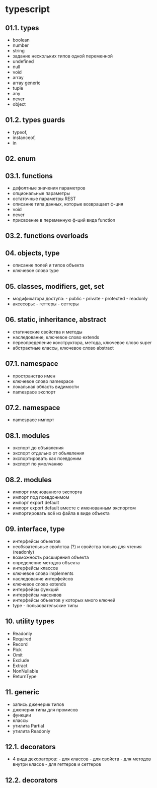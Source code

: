 # typescript

## 01.1. types

- boolean
- number
- string
- задание нескольких типов одной переменной
- undefined
- null
- void
- array
- array generic
- tuple
- any
- never
- object

## 01.2. types guards

- typeof,
- instanceof,
- in

## 02. enum

## 03.1. functions

- дефолтные значения параметров
- опциональные параметры
- остаточные параметры REST
- описание типа данных, которые возвращает ф-ция
- void
- never
- присвоение в переменную ф-ций вида function

## 03.2. functions overloads

## 04. objects, type

- описание полей и типов объекта
- ключевое слово type

## 05. classes, modifiers, get, set

- модификатора доступа: - public - private - protected - readonly
- аксесоры: - геттеры - сеттеры

## 06. static, inheritance, abstract

- статические свойства и методы
- наследование, ключевое слово extends
- переопределение конструктора, метода, ключевое слово super
- абстрактные классы, ключевое слово abstract

## 07.1. namespace

- пространство имен
- ключевое слово namespace
- локальная область видимости
- namespace экспорт

## 07.2. namespace

- namespace импорт

## 08.1. modules

- экспорт до объявления
- экспорт отдельно от объявления
- экспортировать как псевдоним
- экспорт по умолчанию

## 08.2. modules

- импорт именованного экспорта
- импорт под псевдонимом
- импорт export default
- импорт export default вместе с именованным экспортом
- импортировать всё из файла в виде объекта

## 09. interface, type

- интерфейсы объектов
- необязательные свойства (?) и свойства только для чтения (readonly)
- возможность расширения объекта
- определение методов объекта
- интерфейсы классов
- ключевое слово implements
- наследование интерфейсов
- ключевое слово extends
- интерфейсы функций
- интерфейсы массивов
- интерфейсы объектов у которых много ключей
- type - пользовательские типы

## 10. utility types

- Readonly
- Required
- Record
- Pick
- Omit
- Exclude
- Extract
- NonNullable
- ReturnType

## 11. generic

- запись дженерик типов
- дженерик типы для промисов
- функции
- классы
- утилита Partial
- утилита Readonly

## 12.1. decorators

- 4 вида декораторов: - для классов - для свойств - для методов внутри класов - для геттеров и сеттеров

## 12.2. decorators
